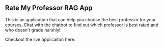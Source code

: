 ## Rate My Professor RAG App

This is an application that can help you choose the best professor for your courses. Chat with the chatbot to find out which professor is best rated and who doesn't grade harshly!

Checkout the live applicaiton here:
